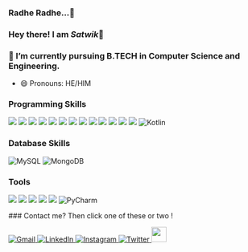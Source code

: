 ### Radhe Radhe...🦚
### Hey there! I am ***Satwik***👋

### 🌱 I’m currently pursuing B.TECH in Computer Science and Engineering.
- 😄 Pronouns: HE/HIM

### Programming Skills
<p>
   <img src="https://img.shields.io/badge/React_Native-20232A?style=for-the-badge&logo=react&logoColor=61DAFB" />
  <img src="https://img.shields.io/badge/React-20232A?style=for-the-badge&logo=react&logoColor=61DAFB" />
  <img src="https://img.shields.io/badge/Bootstrap-563D7C?style=for-the-badge&logo=bootstrap&logoColor=white" />
  <img src="https://img.shields.io/badge/Tailwind_CSS-38B2AC?style=for-the-badge&logo=tailwind-css&logoColor=white" />
  <img src="https://img.shields.io/badge/jQuery-0769AD?style=for-the-badge&logo=jquery&logoColor=white" />
  <img src="https://img.shields.io/badge/Node.js-339933?style=for-the-badge&logo=nodedotjs&logoColor=white" />
  <img src="https://img.shields.io/badge/Python-3776AB?style=for-the-badge&logo=python&logoColor=white" />
  <img src="https://img.shields.io/badge/HTML5-E34F26?style=for-the-badge&logo=html5&logoColor=white" />
  <img src="https://img.shields.io/badge/CSS3-1572B6?style=for-the-badge&logo=css3&logoColor=white" />
  <img src="https://img.shields.io/badge/JavaScript-323330?style=for-the-badge&logo=javascript&logoColor=F7DF1E" />
  <img src="https://img.shields.io/badge/TypeScript-007ACC?style=for-the-badge&logo=typescript&logoColor=white" />
  <img src="https://img.shields.io/badge/Java-ED8B00?style=for-the-badge&logo=java&logoColor=white" />
  <img src="https://img.shields.io/badge/json-5E5C5C?style=for-the-badge&logo=json&logoColor=white" />
   <img alt="Kotlin" src="https://img.shields.io/badge/-Kotlin-white?logo=kotlin">

</p>

### Database Skills
<p>
    <img alt="MySQL" src="https://img.shields.io/badge/MySQL-8.0-blue?logo=mysql">
    <img alt="MongoDB" src="https://img.shields.io/badge/MongoDB-5.0-green?logo=mongodb">

</p>


### Tools
<p>
     <img src="https://img.shields.io/badge/Visual_Studio_Code-0078D4?style=for-the-badge&logo=visual%20studio%20code&logoColor=white" />
     <img src="https://img.shields.io/badge/Eclipse-2C2255?style=for-the-badge&logo=eclipse&logoColor=white" />
     <img src = "https://img.shields.io/badge/IDE-WebStorm-blue?logo=WebStorm"/>
     <img src="https://img.shields.io/badge/IDE-IntelliJ_IDEA-blue?logo=intellij-idea"/>
     <img src = "https://img.shields.io/badge/IDE-Android_Studio-darkgreen?logo=android-studio"/>
    <img alt="PyCharm" src="https://img.shields.io/badge/IDE-PyCharm-darkgreen?logo=pycharm">

</p>
### Contact me? Then click one of these or two !  
<p>
   <a href = "mailto:satwik.k.2000@gmail.com">  
      <img alt="Gmail" src="https://img.shields.io/badge/-Gmail-white?logo=gmail"/> 
   </a>
   
   <a href = "www.linkedin.com/in/satwik-kar-2a1a5b277">  
    <img alt="LinkedIn" src="https://img.shields.io/badge/-LinkedIn-blue?logo=linkedin"> 
   </a>
   
   <a href = "https://www.instagram.com/kar.satwik">
       <img alt="Instagram" src="https://img.shields.io/badge/-Instagram-white?logo=instagram">
   </a>
   
   <a href = "https://x.com/kar_satwik">
       <img alt="Twitter" src="https://img.shields.io/badge/-Twitter-white?logo=twitter"> 
   </a>
   
   <a href = "https://unstop.com/u/Satwik-Kar">
    <img src = "https://media.licdn.com/dms/image/D560BAQHqqREuYOZewQ/company-logo_200_200/0/1701272685881/unstop_logo?e=2147483647&v=beta&t=efF1_moH1s14NtEtsF24X3AiXf5cXCZeDH_Sq13bSPQ" width = "30px" height = "30px"/>
   </a>
 
</p>
 
